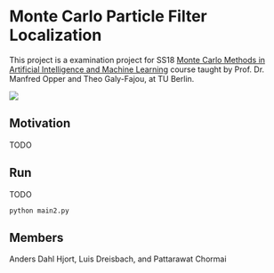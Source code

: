 # Monte Carlo Particle Filter Localization
This project is a examination project for SS18 [Monte Carlo Methods in Artificial Intelligence and Machine Learning](https://www.ki.tu-berlin.de/menue/lehre/sommersemster_2018/) course taught by Prof. Dr. Manfred Opper and Theo Galy-Fajou, at TU Berlin.

![](https://i.imgur.com/nGGTT7f.gif)

## Motivation
TODO

## Run
TODO
```
python main2.py
```

## Members
Anders Dahl Hjort, Luis Dreisbach, and Pattarawat Chormai
